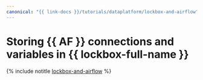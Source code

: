 ```yaml
---
canonical: "{{ link-docs }}/tutorials/dataplatform/lockbox-and-airflow"
---
```


# Storing {{ AF }} connections and variables in {{ lockbox-full-name }}

{% include notitle [lockbox-and-airflow](../../_tutorials/dataplatform/lockbox-and-airflow.md) %}
